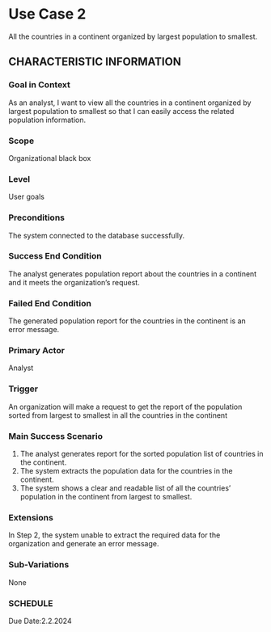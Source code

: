 # Use Case 2
All the countries in a continent organized by largest population to smallest.
## CHARACTERISTIC INFORMATION
### Goal in Context
As an analyst, I want to view all the countries in a continent organized by largest population to smallest so that I can easily access the related population information.
### Scope
Organizational black box
### Level
User goals
### Preconditions
The system connected to the database successfully.
### Success End Condition
The analyst generates population report about the countries in a continent and it meets the organization’s request.
### Failed End Condition
The generated population report for the countries in the continent is an error message.
### Primary Actor
Analyst
### Trigger
An organization will make a request to get the report of the population sorted from largest to smallest in all the countries in the continent
### Main Success Scenario
1.  The analyst generates report for the sorted population list of countries in the continent.
2.  The system extracts the population data for the countries in the continent.
3.  The system shows a clear and readable list of all the countries’ population in the continent from largest to smallest.
### Extensions
In Step 2, the system unable to extract the required data for the organization and generate an error message.
### Sub-Variations
None
### SCHEDULE
Due Date:2.2.2024
